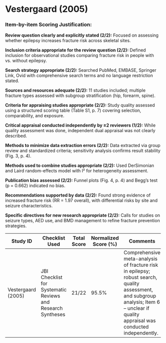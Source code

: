 # Vestergaard (2005)

### Item-by-item Scoring Justification:

**Review question clearly and explicitly stated (2/2):** Focused on assessing whether epilepsy increases fracture risk across skeletal sites.

**Inclusion criteria appropriate for the review question (2/2):** Defined inclusion for observational studies comparing fracture risk in people with vs. without epilepsy.

**Search strategy appropriate (2/2):** Searched PubMed, EMBASE, Springer Link, Ovid with comprehensive search terms and no language restriction stated.

**Sources and resources adequate (2/2):** 11 studies included; multiple fracture types assessed with subgroup stratification (hip, forearm, spine).

**Criteria for appraising studies appropriate (2/2):** Study quality assessed using a structured scoring table (Table S1, p. 7) covering selection, comparability, and exposure.

**Critical appraisal conducted independently by ≥2 reviewers (1/2):** While quality assessment was done, independent dual appraisal was not clearly described.

**Methods to minimize data extraction errors (2/2):** Data extracted via group review and standardized criteria; sensitivity analysis confirms result stability (Fig. 3, p. 4).

**Methods used to combine studies appropriate (2/2):** Used DerSimonian and Laird random-effects model with I² for heterogeneity assessment.

**Publication bias assessed (2/2):** Funnel plots (Fig. 4, p. 4) and Begg’s test (p = 0.662) indicated no bias.

**Recommendations supported by data (2/2):** Found strong evidence of increased fracture risk (RR = 1.97 overall), with differential risks by site and seizure characteristics.

**Specific directives for new research appropriate (2/2):** Calls for studies on seizure types, AED use, and BMD management to refine fracture prevention strategies.

| Study ID | Checklist Used | Total Score | Normalized Score (%) | Comments |
| --- | --- | --- | --- | --- |
| Vestergaard (2005) | JBI Checklist for Systematic Reviews and Research Syntheses | 21/22 | 95.5% | Comprehensive meta-analysis of fracture risk in epilepsy; robust search, quality assessment, and subgroup analysis; Item 6 – unclear if quality appraisal was conducted independently. |
